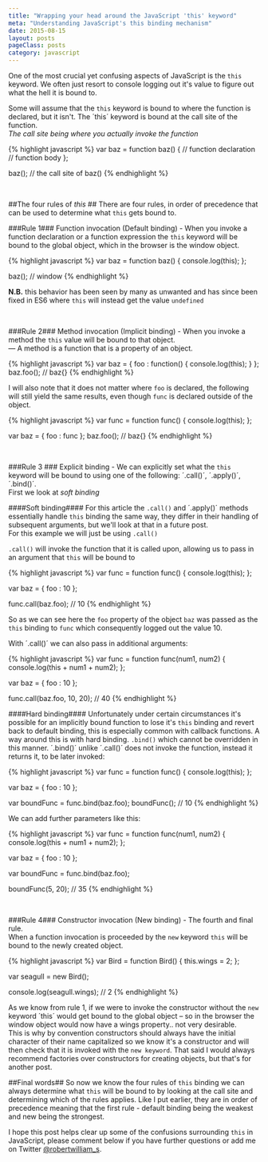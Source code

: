 ```yaml
---
title: "Wrapping your head around the JavaScript 'this' keyword"
meta: "Understanding JavaScript's this binding mechanism"
date: 2015-08-15
layout: posts
pageClass: posts
category: javascript
---
```


One of the most crucial yet confusing aspects of JavaScript is the `this`
keyword. We often just resort to console logging out it's value to figure
out what the hell it is bound to.

Some will assume that the `this` keyword is bound to where the function is
declared, but it isn't.  The ´this´ keyword is bound at the call site of the 
function.  
*The call site being where you actually invoke the function*

{% highlight javascript %}
var baz = function baz() { // function declaration
    // function body 
};


baz(); // the call site of baz() 
{% endhighlight %}

&nbsp;


##The four rules of *this* ##
There are four rules, in order of precedence that can be used to determine 
what `this` gets bound to.

###Rule 1###
Function invocation (Default binding) - When you invoke a function declaration 
or a function expression the `this` keyword will be bound to the global object, which 
in the browser is the window object.

{% highlight javascript %}
var baz = function baz() {
    console.log(this); 
};

baz(); // window
{% endhighlight %}

**N.B.** this behavior has been seen by many as unwanted and has since been 
fixed in ES6 where `this` will instead get the value `undefined`

&nbsp;

###Rule 2###
Method invocation (Implicit binding) - When you invoke a method the `this` 
value will be bound to that object.  
&mdash; A method is a function that is a property of an object.

{% highlight javascript %}
var baz = {
    foo : function() {
        console.log(this); 
    }
};
baz.foo(); // baz{}
{% endhighlight %}

I will also note that it does not matter where `foo` is declared, the following 
will still yield the same results, even though `func` is declared outside of
the object.

{% highlight javascript %}
var func = function func() {
   console.log(this);
};

var baz = {
    foo : func
};
baz.foo(); // baz{}
{% endhighlight %}

&nbsp;

###Rule 3 ###
Explicit binding - We can explicitly set what the `this` keyword will be bound
to using one of the following: ´.call()´, ´.apply()´, ´.bind()´.  
First we look at *soft binding*

####Soft binding####
For this article the `.call()` and ´.apply()´ methods essentially handle `this` 
binding the same way, they differ in their handling of subsequent arguments, but 
we'll look at that in a future post.  
For this example we will just be using `.call()`

`.call()` will invoke the function that it is called upon, allowing us to pass
in an argument that `this` will be bound to

{% highlight javascript %}
var func = function func() {
   console.log(this);
};

var baz = {
    foo : 10
};

func.call(baz.foo); // 10
{% endhighlight %}

So as we can see here the `foo` property of the object `baz` was passed as the
`this` binding to `func` which consequently logged out the value 10.

With ´.call()´ we can also pass in additional arguments:

{% highlight javascript %}
var func = function func(num1, num2) {
   console.log(this + num1 + num2);
};

var baz = {
    foo : 10
};

func.call(baz.foo, 10, 20); // 40
{% endhighlight %}

####Hard binding####
Unfortunately under certain circumstances it's possible for an implicitly 
bound function to lose it's `this` binding and revert back to default binding,
this is especially common with callback functions.
A way around this is with hard binding.  `.bind()` which cannot be overridden 
in this manner.  ´.bind()´ unlike ´.call()´ does not invoke the function, 
instead it returns it, to be later invoked:

{% highlight javascript %}
var func = function func() {
   console.log(this);
};

var baz = {
    foo : 10
};

var boundFunc = func.bind(baz.foo);
boundFunc(); // 10
{% endhighlight %}

We can add further parameters like this:

{% highlight javascript %}
var func = function func(num1, num2) {
   console.log(this + num1 + num2);
};

var baz = {
    foo : 10
};

var boundFunc = func.bind(baz.foo);

boundFunc(5, 20); // 35
{% endhighlight %}

&nbsp;

###Rule 4###
Constructor invocation (New binding) - The fourth and final rule.  
When a function invocation is proceeded by the `new` keyword `this` will be 
bound to the newly created object.

{% highlight javascript %}
var Bird = function Bird() {
   this.wings = 2;
};

var seagull = new Bird();

console.log(seagull.wings); // 2
{% endhighlight %}

As we know from rule 1, if we were to invoke the constructor without the `new` 
keyword ´this´ would get bound to the global object &ndash; so in the browser
the window object would now have a wings property.. not very desirable.  
This is why by convention constructors should always have the initial character 
of their name capitalized so we know it's a constructor and will then check that 
it is invoked with the `new keyword`.
That said I would always recommend factories over constructors for creating 
objects, but that's for another post.

##Final words##
So now we know the four rules of `this` binding we can always determine what
`this` will be bound to by looking at the call site and determining which of 
the rules applies.  Like I put earlier, they are in order of precedence meaning 
that the first rule - default binding being the weakest and new being the 
strongest.

I hope this post helps clear up some of the confusions surrounding `this` in
JavaScript, please comment below if you have further questions or add me on 
Twitter [@robertwilliam_s](http://twitter.com/robertwilliam_s).